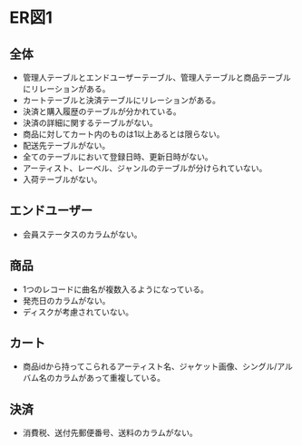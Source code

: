 ﻿# ER図1## 全体- 管理人テーブルとエンドユーザーテーブル、管理人テーブルと商品テーブルにリレーションがある。- カートテーブルと決済テーブルにリレーションがある。- 決済と購入履歴のテーブルが分かれている。- 決済の詳細に関するテーブルがない。- 商品に対してカート内のものは1以上あるとは限らない。- 配送先テーブルがない。- 全てのテーブルにおいて登録日時、更新日時がない。- アーティスト、レーベル、ジャンルのテーブルが分けられていない。- 入荷テーブルがない。## エンドユーザー- 会員ステータスのカラムがない。## 商品- 1つのレコードに曲名が複数入るようになっている。- 発売日のカラムがない。- ディスクが考慮されていない。## カート- 商品idから持ってこられるアーティスト名、ジャケット画像、シングル/アルバム名のカラムがあって重複している。## 決済- 消費税、送付先郵便番号、送料のカラムがない。